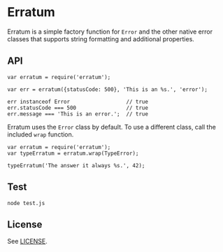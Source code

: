 
Erratum
=======

Erratum is a simple factory function for `Error` and the other native 
error classes that supports string formatting and additional properties.

API
---

    var erratum = require('erratum');
    
    var err = erratum({statusCode: 500}, 'This is an %s.', 'error');
    
    err instanceof Error                  // true
    err.statusCode === 500                // true
    err.message === 'This is an error.';  // true
    
Erratum uses the `Error` class by default. To use a different class, 
call the included `wrap` function.

    var erratum = require('erratum');
    var typeErratum = erratum.wrap(TypeError);
    
    typeErratum('The answer it always %s.', 42);
    
Test
----

    node test.js
    
License
-------

See [LICENSE](./LICENSE).
